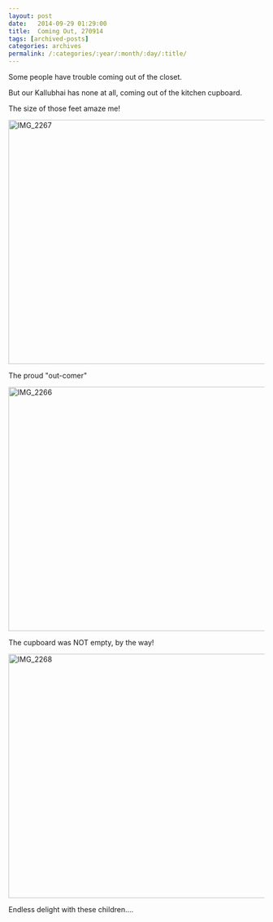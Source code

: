 ```yaml
---
layout: post
date:	2014-09-29 01:29:00
title:  Coming Out, 270914
tags: [archived-posts]
categories: archives
permalink: /:categories/:year/:month/:day/:title/
---
```

Some people have trouble coming out of the closet.

But our Kallubhai has none at all, coming out of the kitchen cupboard.

<lj-embed id="1228"/>

The size of those feet amaze me!

<a href="https://www.flickr.com/photos/86494503@N00/15197163297" title="IMG_2267 by mohandep, on Flickr"><img src="https://farm3.staticflickr.com/2946/15197163297_071a5c900f_z.jpg" width="640" height="480" alt="IMG_2267"></a>


The proud "out-comer"

<a href="https://www.flickr.com/photos/86494503@N00/15197162827" title="IMG_2266 by mohandep, on Flickr"><img src="https://farm4.staticflickr.com/3844/15197162827_d13861a9e4_z.jpg" width="640" height="480" alt="IMG_2266"></a>

The cupboard was NOT empty, by the way!

<a href="https://www.flickr.com/photos/86494503@N00/15380482701" title="IMG_2268 by mohandep, on Flickr"><img src="https://farm4.staticflickr.com/3854/15380482701_1c3a11e8af_z.jpg" width="640" height="480" alt="IMG_2268"></a>

Endless delight with these children....
